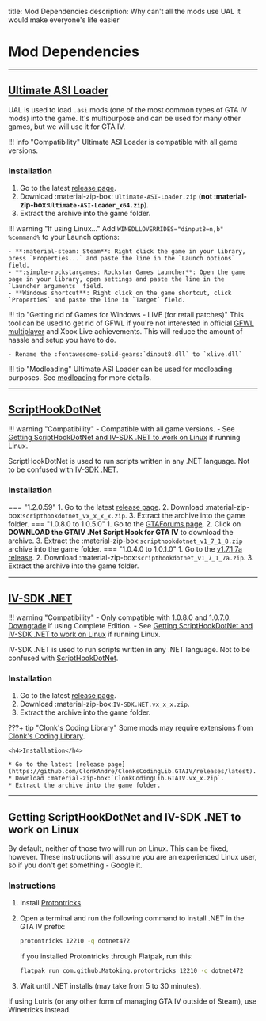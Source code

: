 title: Mod Dependencies
description: Why can't all the mods use UAL it would make everyone's life easier

# Mod Dependencies

---

## [Ultimate ASI Loader](https://github.com/ThirteenAG/Ultimate-ASI-Loader)

 UAL is used to load `.asi` mods (one of the most common types of GTA IV mods) into the game. It's multipurpose and can be used for many other games, but we will use it for GTA IV.

!!! info "Compatibility"
    Ultimate ASI Loader is compatible with all game versions.

<h3>Installation</h3>

1. Go to the latest [release page](https://github.com/ThirteenAG/Ultimate-ASI-Loader/releases/latest).
2. Download :material-zip-box: `Ultimate-ASI-Loader.zip` (**not :material-zip-box:`Ultimate-ASI-Loader_x64.zip`**).
3. Extract the archive into the game folder.

!!! warning "If using Linux..."
    Add `WINEDLLOVERRIDES="dinput8=n,b" %command%` to your Launch options:

    - **:material-steam: Steam**: Right click the game in your library, press `Properties...` and paste the line in the `Launch options` field.
    - **:simple-rockstargames: Rockstar Games Launcher**: Open the game page in your library, open settings and paste the line in the `Launcher arguments` field.
    - **Windows shortcut**: Right click on the game shortcut, click `Properties` and paste the line in `Target` field.

!!! tip "Getting rid of Games for Windows - LIVE (for retail patches)"
    This tool can be used to get rid of GFWL if you're not interested in official [GFWL multiplayer](../../multiplayer.md/#games-for-windows-live) and Xbox Live achievements. This will reduce the amount of hassle and setup you have to do.

    - Rename the :fontawesome-solid-gears:`dinput8.dll` to `xlive.dll`

!!! tip "Modloading"
    Ultimate ASI Loader can be used for modloading purposes. See [modloading](extras/modloading.md) for more details.

---

## [ScriptHookDotNet](https://github.com/HazardX/gta4_scripthookdotnet/)

!!! warning "Compatibility"
    - Compatible with all game versions.
    - See [Getting ScriptHookDotNet and IV-SDK .NET to work on Linux](#getting-scripthookdotnet-and-iv-sdk-net-to-work-on-linux) if running Linux.

ScriptHookDotNet is used to run scripts written in any .NET language. Not to be confused with [IV-SDK .NET](#iv-sdk-net).

<h3>Installation</h3>

=== "1.2.0.59"
    1. Go to the latest [release page](https://github.com/Tomasak/gta4_scripthookdotnet/releases).
    2. Download :material-zip-box:`scripthookdotnet_vx_x_x_x.zip`.
    3. Extract the archive into the game folder.
=== "1.0.8.0 to 1.0.5.0"
    1. Go to the [GTAForums page](https://gtaforums.com/topic/946154-release-gtaiv-net-scripthook-v1718-support-for-gta-iv-1080-and-eflc-1130-by-arinc9-zolika1351/).
    2. Click on **DOWNLOAD the GTAIV .Net Script Hook for GTA IV** to download the archive.
    3. Extract the :material-zip-box:`scripthookdotnet_v1_7_1_8.zip` archive into the game folder.
=== "1.0.4.0 to 1.0.1.0"
    1. Go to the [v1.7.1.7a release](https://github.com/HazardX/gta4_scripthookdotnet/releases/tag/v1.7.1.7a).
    2. Download :material-zip-box:`scripthookdotnet_v1_7_1_7a.zip`.
    3. Extract the archive into the game folder.

---

## [IV-SDK .NET](https://gtaforums.com/topic/986510-iv-sdk-net/)

!!! warning "Compatibility"
    - Only compatible with 1.0.8.0 and 1.0.7.0. [Downgrade](../downgrading/downgrading-the-game.md) if using Complete Edition.
    - See [Getting ScriptHookDotNet and IV-SDK .NET to work on Linux](#getting-scripthookdotnet-and-iv-sdk-net-to-work-on-linux) if running Linux.

IV-SDK .NET is used to run scripts written in any .NET language. Not to be confused with [ScriptHookDotNet](#scripthookdotnet).

<h3>Installation</h3>

1. Go to the latest [release page](https://github.com/ClonkAndre/IV-SDK-DotNet/releases/latest).
2. Download :material-zip-box:`IV-SDK.NET.vx_x_x.zip`.
3. Extract the archive into the game folder.

???+ tip "Clonk's Coding Library"
    Some mods may require extensions from [Clonk's Coding Library](https://github.com/ClonkAndre/ClonksCodingLib.GTAIV/).

    <h4>Installation</h4>

    * Go to the latest [release page](https://github.com/ClonkAndre/ClonksCodingLib.GTAIV/releases/latest).
    * Download :material-zip-box:`ClonkCodingLib.GTAIV.vx_x.zip`.
    * Extract the archive into the game folder.

---

## Getting ScriptHookDotNet and IV-SDK .NET to work on Linux

By default, neither of those two will run on Linux. This can be fixed, however. These instructions will assume you are an experienced Linux user, so if you don't get something - Google it.

<h3>Instructions</h3>

1. Install [Protontricks](https://github.com/Matoking/protontricks)
2. Open a terminal and run the following command to install .NET in the GTA IV prefix:

    ```bash
    protontricks 12210 -q dotnet472
    ```

    If you installed Protontricks through Flatpak, run this:

    ```bash
    flatpak run com.github.Matoking.protontricks 12210 -q dotnet472
    ```

3. Wait until .NET installs (may take from 5 to 30 minutes).

If using Lutris (or any other form of managing GTA IV outside of Steam), use Winetricks instead.
